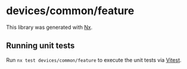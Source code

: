 # devices/common/feature

This library was generated with [Nx](https://nx.dev).

## Running unit tests

Run `nx test devices/common/feature` to execute the unit tests via [Vitest](https://vitest.dev/).
